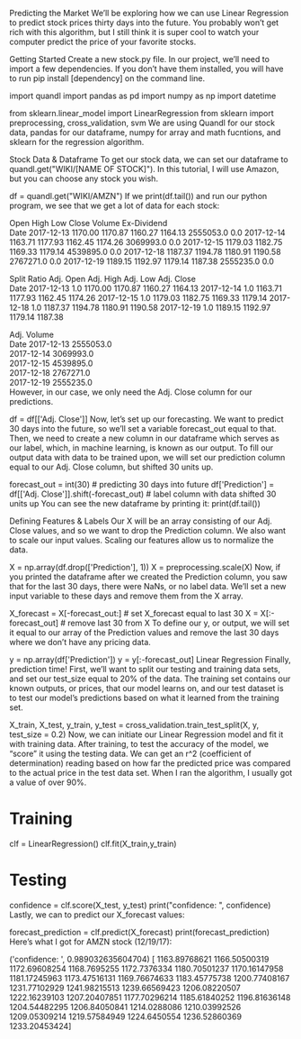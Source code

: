 Predicting the Market
We’ll be exploring how we can use Linear Regression to predict stock prices thirty days into the future. You probably won’t get rich with this algorithm, but I still think it is super cool to watch your computer predict the price of your favorite stocks.

Getting Started
Create a new stock.py file. In our project, we’ll need to import a few dependencies. If you don’t have them installed, you will have to run pip install [dependency] on the command line.

import quandl
import pandas as pd
import numpy as np
import datetime

from sklearn.linear_model import LinearRegression
from sklearn import preprocessing, cross_validation, svm
We are using Quandl for our stock data, pandas for our dataframe, numpy for array and math fucntions, and sklearn for the regression algorithm.

Stock Data & Dataframe
To get our stock data, we can set our dataframe to quandl.get("WIKI/[NAME OF STOCK]"). In this tutorial, I will use Amazon, but you can choose any stock you wish.

df = quandl.get("WIKI/AMZN")
If we print(df.tail()) and run our python program, we see that we get a lot of data for each stock:

Open     High      Low    Close     Volume  Ex-Dividend  \
Date
2017-12-13  1170.00  1170.87  1160.27  1164.13  2555053.0          0.0
2017-12-14  1163.71  1177.93  1162.45  1174.26  3069993.0          0.0
2017-12-15  1179.03  1182.75  1169.33  1179.14  4539895.0          0.0
2017-12-18  1187.37  1194.78  1180.91  1190.58  2767271.0          0.0
2017-12-19  1189.15  1192.97  1179.14  1187.38  2555235.0          0.0

Split Ratio  Adj. Open  Adj. High  Adj. Low  Adj. Close  \
Date
2017-12-13          1.0    1170.00    1170.87   1160.27     1164.13
2017-12-14          1.0    1163.71    1177.93   1162.45     1174.26
2017-12-15          1.0    1179.03    1182.75   1169.33     1179.14
2017-12-18          1.0    1187.37    1194.78   1180.91     1190.58
2017-12-19          1.0    1189.15    1192.97   1179.14     1187.38

Adj. Volume  
Date
2017-12-13    2555053.0  
2017-12-14    3069993.0  
2017-12-15    4539895.0  
2017-12-18    2767271.0  
2017-12-19    2555235.0  
However, in our case, we only need the Adj. Close column for our predictions.

df = df[['Adj. Close']]
Now, let’s set up our forecasting. We want to predict 30 days into the future, so we’ll set a variable forecast_out equal to that. Then, we need to create a new column in our dataframe which serves as our label, which, in machine learning, is known as our output. To fill our output data with data to be trained upon, we will set our  prediction column equal to our Adj. Close column, but shifted 30 units up.

forecast_out = int(30) # predicting 30 days into future
df['Prediction'] = df[['Adj. Close']].shift(-forecast_out) #  label column with data shifted 30 units up
You can see the new dataframe by printing it: print(df.tail())

Defining Features & Labels
Our X will be an array consisting of our Adj. Close values, and so we want to drop the Prediction column. We also want to scale our input values. Scaling our features allow us to normalize the data.

X = np.array(df.drop(['Prediction'], 1))
X = preprocessing.scale(X)
Now, if you printed the dataframe after we created the Prediction column, you saw that for the last 30 days, there were NaNs, or no label data. We’ll set a new input variable to these days and remove them from the X array.

X_forecast = X[-forecast_out:] # set X_forecast equal to last 30
X = X[:-forecast_out] # remove last 30 from X
To define our y, or output, we will set it equal to our array of the Prediction values and remove the last 30 days where we don’t have any pricing data.

y = np.array(df['Prediction'])
y = y[:-forecast_out]
Linear Regression
Finally, prediction time! First, we’ll want to split our testing and training data sets, and set our test_size equal to 20% of the data. The training set contains our known outputs, or prices, that our model learns on, and our test dataset is to test our model’s predictions based on what it learned from the training set.

X_train, X_test, y_train, y_test = cross_validation.train_test_split(X, y, test_size = 0.2)
Now, we can initiate our Linear Regression model and fit it with training data. After training, to test the accuracy of the model, we “score” it using the testing data. We can get an r^2 (coefficient of determination) reading based on how far the predicted price was compared to the actual price in the test data set. When I ran the algorithm, I usually got a value of over 90%.

# Training
clf = LinearRegression()
clf.fit(X_train,y_train)
# Testing
confidence = clf.score(X_test, y_test)
print("confidence: ", confidence)
Lastly, we can to predict our X_forecast values:

forecast_prediction = clf.predict(X_forecast)
print(forecast_prediction)
Here’s what I got for AMZN stock (12/19/17):

('confidence: ', 0.989032635604704)
[ 1163.89768621  1166.50500319  1172.69608254  1168.7695255   1172.7376334
  1180.70501237  1170.16147958  1181.17245963  1173.47516131  1169.76674633
  1183.45775738  1200.77408167  1231.77102929  1241.98215513  1239.66569423
  1206.08220507  1222.16239103  1207.20407851  1177.70296214  1185.61840252
  1196.81636148  1204.54482295  1206.84050841  1214.0288086   1210.03992526
  1209.05309214  1219.57584949  1224.6450554   1236.52860369  1233.20453424]

